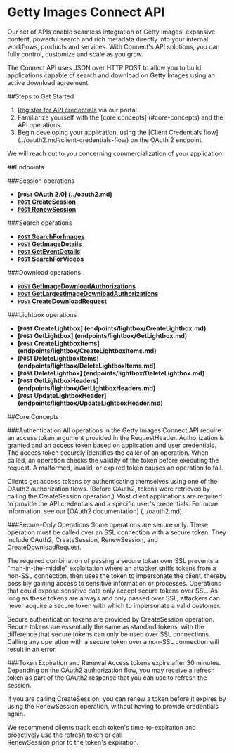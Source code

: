 Getty Images Connect API
========================
Our set of APIs enable seamless integration of Getty Images' expansive content, powerful search 
and rich metadata directly into your internal workflows, products and services. With Connect's API 
solutions, you can fully control, customize and scale as you grow.

The Connect API uses JSON over HTTP POST to allow you to build applications capable of search and 
download on Getty Images using an active download agreement.

##Steps to Get Started
1. [Register for API credentials](https://api.gettyimages.com/member/register) via our portal.
2. Familiarize yourself with the [core concepts] (#core-concepts) and the API operations.
3. Begin developing your application, using the [Client Credentials flow] (../oauth2.md#client-credentials-flow) on the OAuth 2 endpoint.

We will reach out to you concerning commercialization of your application.

##Endpoints

###Session operations
- **[<code>POST</code> OAuth 2.0] (../oauth2.md)**
- **[<code>POST</code> CreateSession](endpoints/session/CreateSession.md)**
- **[<code>POST</code> RenewSession](https://github.com/gettyimages/connect/tree/master/documentation/endpoints/session/RenewSession.md)**

###Search operations
- **[<code>POST</code> SearchForImages](endpoints/search/SearchForImages.md)**
- **[<code>POST</code> GetImageDetails](endpoints/search/GetImageDetails.md)**
- **[<code>POST</code> GetEventDetails](endpoints/search/GetEventDetails.md)**
- **[<code>POST</code> SearchForVideos](endpoints/search/SearchForVideos.md)**

###Download operations
- **[<code>POST</code> GetImageDownloadAuthorizations](endpoints/download/GetImageDownloadAuthorizations.md)**
- **[<code>POST</code> GetLargestImageDownloadAuthorizations](endpoints/download/GetLargestImageDownloadAuthorizations.md)**
- **[<code>POST</code> CreateDownloadRequest](endpoints/download/CreateDownloadRequest.md)**

###Lightbox operations
- **[<code>POST</code> CreateLightbox] (endpoints/lightbox/CreateLightbox.md)**
- **[<code>POST</code> GetLightbox] (endpoints/lightbox/GetLightbox.md)**
- **[<code>POST</code> CreateLightboxItems] (endpoints/lightbox/CreateLightboxItems.md)**
- **[<code>POST</code> DeleteLightboxItems] (endpoints/lightbox/DeleteLightboxItems.md)**
- **[<code>POST</code> DeleteLightbox] (endpoints/lightbox/DeleteLightbox.md)**
- **[<code>POST</code> GetLightboxHeaders] (endpoints/lightbox/GetLightboxHeaders.md)**
- **[<code>POST</code> UpdateLightboxHeader] (endpoints/lightbox/UpdateLightboxHeader.md)**

##Core Concepts

###Authentication
All operations in the Getty Images Connect API require an access token 
argument provided in the RequestHeader. Authorization is granted and an access token based on application and user credentials. The access token securely identifies the caller of an operation. When called, an operation checks the validity of the token before executing the request. A malformed, invalid, or expired token causes an operation to fail.

Clients get access tokens by authenticating themselves using one of the OAuth2 authorization flows.
(Before OAuth2, tokens were retrieved by calling the CreateSession operation.) Most client applications are required to provide the API credentials and a specific user's credentials. For more information, see our [OAuth2 documentation] (../oauth2.md).

###Secure-Only Operations
Some operations are secure only. These operation must be called over an SSL 
connection with a secure token. They include OAuth2, CreateSession, RenewSession, and 
CreateDownloadRequest.

The required combination of passing a secure token over SSL prevents a "man-in-the-middle" 
exploitation where an attacker sniffs tokens from a non-SSL connection, then uses the token 
to impersonate the client, thereby possibly gaining access to sensitive information or 
processes. Operations that could expose sensitive data only accept secure tokens 
over SSL. As long as these tokens are always and only passed over SSL, attackers can 
never acquire a secure token with which to impersonate a valid customer.

Secure authentication tokens are provided by CreateSession operation. Secure 
tokens are essentially the same as standard tokens, with the difference that secure 
tokens can only be used over SSL connections. Calling any operation with a secure 
token over a non-SSL connection will result in an error.

###Token Expiration and Renewal
Access tokens expire after 30 minutes. Depending on the OAuth2 authorization flow, you may receive a refresh token as part of the OAuth2 response that you can use to refresh the session. 

If you are calling CreateSession, you can renew a token before it expires by using 
the RenewSession operation, without having to provide credentials again. 

We recommend clients track each token's time-to-expiration and proactively use the refresh token or call  
RenewSession prior to the token's expiration.
